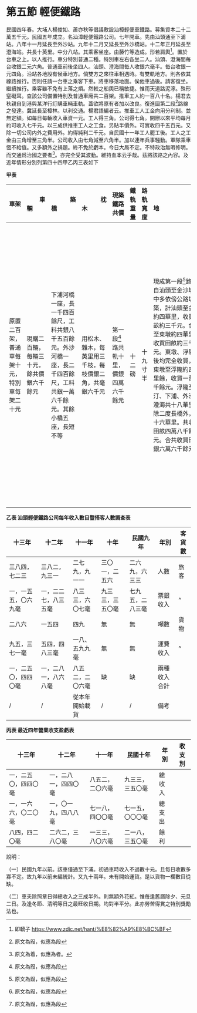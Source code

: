 # 第五節    輕便鐵路

民國四年春。大埔人楊俊如、蕭亦秋等倡議敷設汕樟輕便車鐵路。募集資本二十二萬五千元。民國五年成立。名汕漳輕便鐵路公司。七年開車。先由汕頭通至下浦站。八年十一月延長至外沙站。九年十二月又延長至外沙橋站。十二年正月延長至澄海站。共長十英里。中分八站。其乘客坐座。由藤竹等造成。形若肩輿[^1]。置於台車之上。以人推行。車分特別普通二種。特別車左右各坐二人。汕頭、澄海間毎台收銀二元六角。普通車前後坐四人。汕頭、澄海間毎人收銀六毫半。毎台收銀一元四角。沿站各地設有候車地方。倘雙方之來往車相遇時。有雙軌地方。則各依其線路推行。否則任請一台車之乘客下車。將車移落地面。俟他車過後。請客復坐。繼續推行。乘客雖不免有上落之煩。然較之船輿已稱敏捷。惟雨天道路泥濘。殊形窒礙耳。查該公司備置特別及普通車廂共二百架。推車工人約一百八十名。楊君去秋親自到港與某洋行訂購車輛車軌。蓋欲將原有者加以改良。復進圖第二段[^2]路線之發達。冀延長至樟林。以利交通。楊君語編者云。推車工人工金向用分利制。並無定額。如毎日毎輛收入車資一元。工人得三角。公司得七角。開辦以來平均毎月約可收入七千元。以三成供推車工人之工食。另貼半價外。可實收四千五百元。又除一切公司内外之費用外。約得純利二千元。自民國十一年工人罷工後。工人之工金由三角增至三角半。公司收入由七角減至六角半。加以連年兵事騒動。軍隊乘車恆不給值。又多額外之捐題。終不免於虧本。今日大局不定。不特政治無暇修明。而交通爲治國之要者[^3]。亦完全受其波動。維持血本云乎哉。茲將該路之內容。及近年情形分別列第四十四甲乙丙三表如下

**甲表**

| 車架                                         | &nbsp;&nbsp;&nbsp;&nbsp;&nbsp;&nbsp;&nbsp;&nbsp;車輛&nbsp;&nbsp;&nbsp;&nbsp;&nbsp;&nbsp;&nbsp;&nbsp;                                     | &nbsp;&nbsp;&nbsp;&nbsp;&nbsp;&nbsp;&nbsp;&nbsp;&nbsp;&nbsp;&nbsp;&nbsp;築橋&nbsp;&nbsp;&nbsp;&nbsp;&nbsp;&nbsp;&nbsp;&nbsp;&nbsp;&nbsp;&nbsp;&nbsp;                                                                                                                           | &nbsp;&nbsp;&nbsp;&nbsp;&nbsp;&nbsp;&nbsp;&nbsp;&nbsp;&nbsp;&nbsp;&nbsp;枕木&nbsp;&nbsp;&nbsp;&nbsp;&nbsp;&nbsp;&nbsp;&nbsp;&nbsp;&nbsp;&nbsp;&nbsp;                                                     | 現築鐵路共價                           | 鐵軌重量 | 路軌寬度 | &nbsp;&nbsp;&nbsp;&nbsp;&nbsp;&nbsp;&nbsp;&nbsp;&nbsp;&nbsp;&nbsp;&nbsp;&nbsp;&nbsp;&nbsp;&nbsp;&nbsp;&nbsp;&nbsp;&nbsp;&nbsp;&nbsp;&nbsp;&nbsp;&nbsp;&nbsp;&nbsp;&nbsp;購地&nbsp;&nbsp;&nbsp;&nbsp;&nbsp;&nbsp;&nbsp;&nbsp;&nbsp;&nbsp;&nbsp;&nbsp;&nbsp;&nbsp;&nbsp;&nbsp;&nbsp;&nbsp;&nbsp;&nbsp;&nbsp;&nbsp;&nbsp;&nbsp;&nbsp;&nbsp;&nbsp;&nbsp;                                                                                                                                                                                                                                                                                                                         | &nbsp;&nbsp;&nbsp;&nbsp;&nbsp;&nbsp;&nbsp;&nbsp;&nbsp;&nbsp;&nbsp;&nbsp;&nbsp;&nbsp;&nbsp;&nbsp;各站及距離路線&nbsp;&nbsp;&nbsp;&nbsp;&nbsp;&nbsp;&nbsp;&nbsp;&nbsp;&nbsp;&nbsp;&nbsp;&nbsp;&nbsp;&nbsp;&nbsp;                                                                                                                                                                                                                                                                                                       | 全年溢利                                     | 特別車每里收入             | 普通車每里收入                 | &nbsp;&nbsp;&nbsp;&nbsp;資本&nbsp;&nbsp;&nbsp;&nbsp;           | 
|----------------------------------------------|------------------------------------------|--------------------------------------------------------------------------------------------------------------------------------|----------------------------------------------------------|----------------------------------------|----------|----------|------------------------------------------------------------------------------------------------------------------------------------------------------------------------------------------------------------------------------------------------------------------------------------------------------------------------------|----------------------------------------------------------------------------------------------------------------------------------------------------------------------------------------------------------------------------------------------------------------------------------------------------------------------|----------------------------------------------|----------------------------|--------------------------------|----------------|
| 原置二百架，<br />普通車每架十元，<br />特別車每架二十元 | 現購二百輛，每輛三十元，餘共價銀六千餘元 | 下浦河橋一座，長一千四百餘尺，工料共銀八千五百餘元。外沙河橋一座，長二千四百餘尺，工料共銀一萬六千餘元。其餘小橋五座，長短不等 | 用松木、雜木，每英里用三千枝，每枝價銀二角，共毫銀六千元 | 第一段[^4]路共軌十里，價銀四萬六千餘元 | 十二磅   | 十九寸半 | 現成第一段[^5]路，自汕頭至金沙墩，中多依傍公路填築，計汕頭至金沙約四華里，收買田畝約三千元。金沙至東墩約四華里，收買田畝約三千餘元。東墩、浮隴以後均完全收買，計東墩至浮隴約四華里餘，收買一萬二千餘元。浮隴至鷗汀、下浦、外沙、澄海共十八華里，除二度長橋外，仍十六華里。共收買田畝四萬八千餘元。合共收買田畝銀六萬六千餘元 | 該路於民國四年招股創辦，五年成立。其起點在汕頭商埠，經澄海縣城，至澄海屬之樟林鄉止，共長二十英里，分作二段。第一段自汕頭至澄海城，計程約十里，共分車站八處：一汕頭總站、二金沙站、三東墩站、四浮隴站、五鷗汀站、六下浦站、七外沙站、八澄海站。第一段[^6]經已通車，第二段[^7]自澄海城至樟林鄉，計程約十里，現尚未興築 | 除提花紅外，實盈二萬二千餘元。計約得週息二分 | 特別車坐二人，每里按收三角 | 普通車坐四人，每里按收一角五分 | 二十二萬五千元 |

**乙表 汕頭輕便鐵路公司每年收入數目暨搭客人數調查表** 

| 十三年               | 十二年               | 十一年           | 十年             | 民國九年         | 年別         | 客貨數 | 
|----------------------|----------------------|------------------|------------------|------------------|--------------|--------|
| 三八四，七二三       | 三八二，九三一       | 二七九，九一一   | 三〇一，二五六   | 二六九，六三三   | 人數         | 旅客   |                                                       
| 一，一五五，〇六九毫 | 一，二二七，八三五毫 | 八三三，六〇七毫 | 九三三，三五〇毫 | 七九五，二八三毫 | 票銀收入     |             ^                              |
| 二八六               | 一五四               | 四九             | 無               | 無               | 噸數         | 貨物   |                                                       
| 九五，三七一毫       | 五四，四八三毫       | 一八、五九九毫   | 無               | 無               | 運費收入     |         ^                                         |
| 一，二五〇，四四〇毫 | 一，二八一，八六八毫 | 八五二，二〇六毫 |       缺           |        缺          | 兩種收入合計 |                                                       |
|          /            |             /         | 從本年開始載貨   |        /          |      /            | 備考         | |                                                      |

**丙表 最近四年營業收支盈虧表**

| 十三年               | 十二年               | 十一年           | 民國十年         | 年別   | 收支別 |  
|----------------------|----------------------|------------------|------------------|--------|--------|
| 一，二五〇，四四〇毫 | 一，二八一，四四〇毫 | 八五二，二〇六毫 | 九三三，三五〇毫 | 總收入 |                                         |
| 一，一六六，〇二〇毫 | 一，〇一九，四八八毫 | 七一八，四〇〇毫 | 七一五，〇〇〇毫 | 總支出 |                                         |
| 八四，四二〇毫       | 二六二，三八〇毫     | 一三三，八〇六毫 | 二一八，三五〇毫 | 餘利   |        ||

說明：

（一）民國九年以前。該車僅通至下浦。初通車時收入不過數十元。且每日收數多寡不定。故九年以前未編統計。又九十兩年。未有開始運貨。是以貨物一欄數目從缺。

（二）車夫除照章日得總收入之三成半外。則無額外花紅。惟毎逢舊曆除夕、元旦二日。及逢冬節、清明等日之最旺收日期。均對半平分。此亦勞苦得賞之特別獎勵法也。

[^1]: 即轎子
https://www.zdic.net/hant/%E8%82%A9%E8%BC%BF

[^2]: 原文為叚，似應為段

[^3]: 原文為着，似應為者。

[^4]: 原文為叚，似應為段

[^5]: 原文為叚，似應為段

[^6]: 原文為叚，似應為段

[^7]: 原文為叚，似應為段